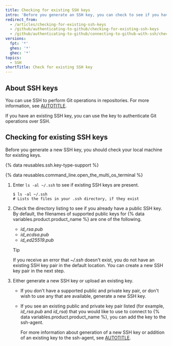 ```yaml
---
title: Checking for existing SSH keys
intro: 'Before you generate an SSH key, you can check to see if you have any existing SSH keys.'
redirect_from:
  - /articles/checking-for-existing-ssh-keys
  - /github/authenticating-to-github/checking-for-existing-ssh-keys
  - /github/authenticating-to-github/connecting-to-github-with-ssh/checking-for-existing-ssh-keys
versions:
  fpt: '*'
  ghes: '*'
  ghec: '*'
topics:
  - SSH
shortTitle: Check for existing SSH key
---
```


## About SSH keys

You can use SSH to perform Git operations in repositories. For more information, see [AUTOTITLE](/authentication/connecting-to-github-with-ssh/about-ssh).

If you have an existing SSH key, you can use the key to authenticate Git operations over SSH.

## Checking for existing SSH keys

Before you generate a new SSH key, you should check your local machine for existing keys.

{% data reusables.ssh.key-type-support %}

{% data reusables.command_line.open_the_multi_os_terminal %}
1. Enter `ls -al ~/.ssh` to see if existing SSH keys are present.

   ```shell
   $ ls -al ~/.ssh
   # Lists the files in your .ssh directory, if they exist
   ```

1. Check the directory listing to see if you already have a public SSH key. By default, the filenames of supported public keys for {% data variables.product.product_name %} are one of the following.
   * _id_rsa.pub_
   * _id_ecdsa.pub_
   * _id_ed25519.pub_

   > [!TIP]
   > If you receive an error that _~/.ssh_ doesn't exist, you do not have an existing SSH key pair in the default location. You can create a new SSH key pair in the next step.

1. Either generate a new SSH key or upload an existing key.
   * If you don't have a supported public and private key pair, or don't wish to use any that are available, generate a new SSH key.
   * If you see an existing public and private key pair listed (for example, _id_rsa.pub_ and _id_rsa_) that you would like to use to connect to {% data variables.product.product_name %}, you can add the key to the ssh-agent.

     For more information about generation of a new SSH key or addition of an existing key to the ssh-agent, see [AUTOTITLE](/authentication/connecting-to-github-with-ssh/generating-a-new-ssh-key-and-adding-it-to-the-ssh-agent).

